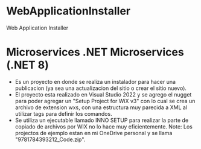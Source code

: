 # WebApplicationInstaller
Web Application Installer

# Microservices .NET Microservices (.NET 8)
- Es un proyecto en donde se realiza un instalador para hacer una publicacion (ya sea una actualizacion del sitio o crear el sitio nuevo).
- El proyecto esta realizado en Visual Studio 2022 y se agrego el nugget para poder agregar un "Setup Project for WiX v3" con lo cual se 
        crea un archivo de extension wxs, con una estructura muy parecida a XML al utilizar tags para definir los comandos.
- Se utiliza un ejecutable llamado INNO SETUP para realizar la parte de copiado de archivos por WIX no lo hace muy eficientemente.
Note: Los projectos de ejemplo estan en mi OneDrive personal y se llama "9781784393212_Code.zip".

